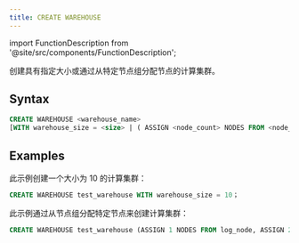 ```yaml
---
title: CREATE WAREHOUSE
---
```

import FunctionDescription from '@site/src/components/FunctionDescription';

<FunctionDescription description="Introduced or updated: v1.2.687"/>

创建具有指定大小或通过从特定节点组分配节点的计算集群。

## Syntax

```sql
CREATE WAREHOUSE <warehouse_name>  
[WITH warehouse_size = <size> | ( ASSIGN <node_count> NODES FROM <node_group>[, <node_count> NODES FROM <node_group> ... ] ) ]
```

## Examples

此示例创建一个大小为 10 的计算集群：

```sql
CREATE WAREHOUSE test_warehouse WITH warehouse_size = 10；
```

此示例通过从节点组分配特定节点来创建计算集群：

```sql
CREATE WAREHOUSE test_warehouse (ASSIGN 1 NODES FROM log_node, ASSIGN 2 NODES FROM infra_node);
```